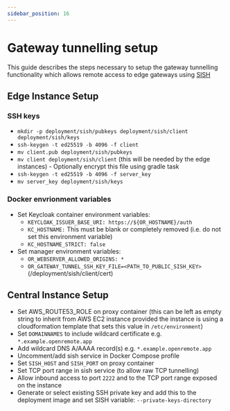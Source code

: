 ```yaml
---
sidebar_position: 16
---
```


# Gateway tunnelling setup

This guide describes the steps necessary to setup the gateway tunnelling functionality which allows remote access to edge gateways using [SISH](https://github.com/antoniomika/sish)

## Edge Instance Setup

### SSH keys

* `mkdir -p deployment/sish/pubkeys deployment/sish/client deployment/sish/keys`
* `ssh-keygen -t ed25519 -b 4096 -f client`
* `mv client.pub deployment/sish/pubkeys`
* `mv client deployment/sish/client` (this will be needed by the edge instances) - Optionally encrypt this file using gradle task
* `ssh-keygen -t ed25519 -b 4096 -f server_key`
* `mv server_key deployment/sish/keys`

### Docker envrionment variables

* Set Keycloak container environment variables:
  * `KEYCLOAK_ISSUER_BASE_URI: https://${OR_HOSTNAME}/auth`
  * `KC_HOSTNAME:` This must be blank or completely removed (i.e. do not set this environment variable)
  * `KC_HOSTNAME_STRICT: false`
* Set manager environment variables:
  * `OR_WEBSERVER_ALLOWED_ORIGINS: *`
  * `OR_GATEWAY_TUNNEL_SSH_KEY_FILE=<PATH_TO_PUBLIC_SISH_KEY>` (/deployment/sish/client/cert)

## Central Instance Setup

* Set AWS_ROUTE53_ROLE on proxy container (this can be left as empty string to inherit from AWS EC2 instance provided the instance is using a cloudformation template that sets this value in `/etc/environment`)
* Set `DOMAINNAMES` to include wildcard certificate e.g. `*.example.openremote.app`
* Add wildcard DNS A/AAAA record(s) e.g. `*.example.openremote.app`
* Uncomment/add sish service in Docker Compose profile
* Set `SISH_HOST` and `SISH_PORT` on proxy container
* Set TCP port range in sish service (to allow raw TCP tunnelling)
* Allow inbound access to port `2222` and to the TCP port range exposed on the instance
* Generate or select existing SSH private key and add this to the deployment image and set SISH variable: `--private-keys-directory`
